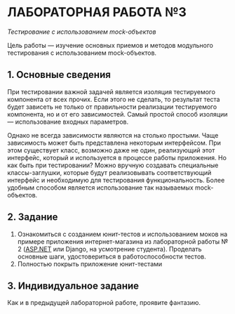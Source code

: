# ЛАБОРАТОРНАЯ РАБОТА №3
_Тестирование с использованием mock-объектов_

Цель работы — изучение основных приемов и методов модульного тестирования с использованием mock-объектов.

## 1. Основные сведения
При тестировании важной задачей является изоляция тестируемого компонента от всех прочих. Если этого не сделать, то результат теста будет зависеть не только от правильности реализации тестируемого компонента, но и от его зависимостей. Самый простой способ изоляции — использование входных параметров.

Однако не всегда зависимости являются на столько простыми. Чаще зависимость может быть представлена некоторым интерфейсом. При этом существует класс, возможно даже не один, реализующий этот интерфейс, который и используется в процессе работы приложения. Но как быть при тестировании? Можно вручную создавать специальные классы-заглушки, которые будут реализовывать соответствующий интерфейс и необходимую для тестирования функциональность. Более удобным способом является использование так называемых mock-объектов.

## 2. Задание

1. Ознакомиться с созданием юнит-тестов и использованием моков на примере приложения интернет-магазина из лабораторной работы № 2 ([ASP.NET](https://github.com/citrux/programming-technologies-3/tree/asp.net) или Django, на усмотрение студента). Проделать основные шаги, удостовериться в работоспособности тестов.
2. Полностью покрыть приложение юнит-тестами

## 3. Индивидуальное задание

Как и в предыдущей лабораторной работе, проявите фантазию.
